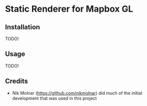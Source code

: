 # Static Renderer for Mapbox GL

## Installation
TODO!


## Usage
TODO!



## Credits
* Nik Molnar (https://github.com/nikmolnar) did much of the initial development that was used in this project